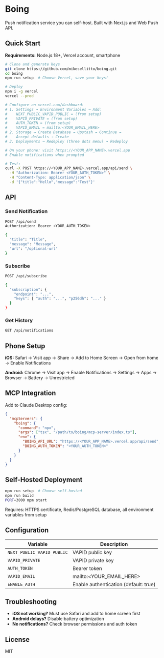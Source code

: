 # Boing

Push notification service you can self-host. Built with Next.js and Web Push API.

## Quick Start

**Requirements:** Node.js 18+, Vercel account, smartphone

```bash
# Clone and generate keys
git clone https://github.com/mikesellitto/boing.git
cd boing
npm run setup  # Choose Vercel, save your keys!

# Deploy
npm i -g vercel
vercel --prod

# Configure on vercel.com/dashboard:
# 1. Settings → Environment Variables → Add:
#    NEXT_PUBLIC_VAPID_PUBLIC = (from setup)
#    VAPID_PRIVATE = (from setup)
#    AUTH_TOKEN = (from setup)
#    VAPID_EMAIL = mailto:<YOUR_EMAIL_HERE>
# 2. Storage → Create Database → Upstash → Continue →
#    Accept defaults → Create
# 3. Deployments → Redeploy (three dots menu) → Redeploy

# On your phone: visit https://<YOUR_APP_NAME>.vercel.app
# Enable notifications when prompted

# Test:
curl -X POST https://<YOUR_APP_NAME>.vercel.app/api/send \
  -H "Authorization: Bearer <YOUR_AUTH_TOKEN>" \
  -H "Content-Type: application/json" \
  -d '{"title":"Hello","message":"Test"}'
```

## API

### Send Notification
```bash
POST /api/send
Authorization: Bearer <YOUR_AUTH_TOKEN>

{
  "title": "Title",
  "message": "Message",
  "url": "/optional-url"
}
```

### Subscribe
```bash
POST /api/subscribe

{
  "subscription": {
    "endpoint": "...",
    "keys": { "auth": "...", "p256dh": "..." }
  }
}
```

### Get History
```bash
GET /api/notifications
```

## Phone Setup

**iOS:** Safari → Visit app → Share → Add to Home Screen → Open from home → Enable Notifications

**Android:** Chrome → Visit app → Enable Notifications → Settings → Apps → Browser → Battery → Unrestricted

## MCP Integration

Add to Claude Desktop config:

```json
{
  "mcpServers": {
    "boing": {
      "command": "npx",
      "args": ["tsx", "/path/to/boing/mcp-server/index.ts"],
      "env": {
        "BOING_API_URL": "https://<YOUR_APP_NAME>.vercel.app/api/send",
        "BOING_AUTH_TOKEN": "<YOUR_AUTH_TOKEN>"
      }
    }
  }
}
```

## Self-Hosted Deployment

```bash
npm run setup  # Choose self-hosted
npm run build
PORT=3000 npm start
```

Requires: HTTPS certificate, Redis/PostgreSQL database, all environment variables from setup

## Configuration

| Variable | Description |
|----------|-------------|
| `NEXT_PUBLIC_VAPID_PUBLIC` | VAPID public key |
| `VAPID_PRIVATE` | VAPID private key |
| `AUTH_TOKEN` | Bearer token |
| `VAPID_EMAIL` | mailto:<YOUR_EMAIL_HERE> |
| `ENABLE_AUTH` | Enable authentication (default: true) |

## Troubleshooting

- **iOS not working?** Must use Safari and add to home screen first
- **Android delays?** Disable battery optimization
- **No notifications?** Check browser permissions and auth token

## License

MIT